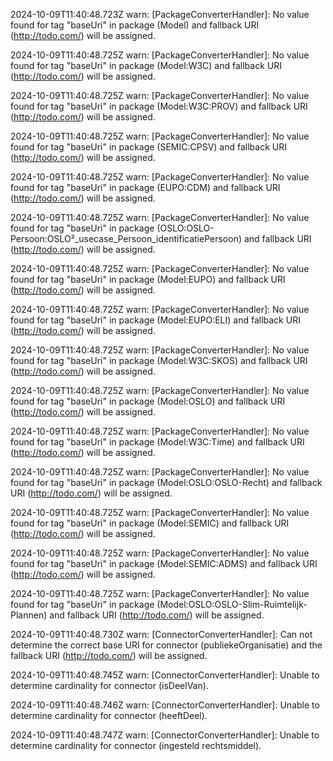 2024-10-09T11:40:48.723Z warn: [PackageConverterHandler]: No value found for tag "baseUri" in package (Model) and fallback URI (http://todo.com/) will be assigned.

2024-10-09T11:40:48.725Z warn: [PackageConverterHandler]: No value found for tag "baseUri" in package (Model:W3C) and fallback URI (http://todo.com/) will be assigned.

2024-10-09T11:40:48.725Z warn: [PackageConverterHandler]: No value found for tag "baseUri" in package (Model:W3C:PROV) and fallback URI (http://todo.com/) will be assigned.

2024-10-09T11:40:48.725Z warn: [PackageConverterHandler]: No value found for tag "baseUri" in package (SEMIC:CPSV) and fallback URI (http://todo.com/) will be assigned.

2024-10-09T11:40:48.725Z warn: [PackageConverterHandler]: No value found for tag "baseUri" in package (EUPO:CDM) and fallback URI (http://todo.com/) will be assigned.

2024-10-09T11:40:48.725Z warn: [PackageConverterHandler]: No value found for tag "baseUri" in package (OSLO:OSLO-Persoon:OSLO²_usecase_Persoon_identificatiePersoon) and fallback URI (http://todo.com/) will be assigned.

2024-10-09T11:40:48.725Z warn: [PackageConverterHandler]: No value found for tag "baseUri" in package (Model:EUPO) and fallback URI (http://todo.com/) will be assigned.

2024-10-09T11:40:48.725Z warn: [PackageConverterHandler]: No value found for tag "baseUri" in package (Model:EUPO:ELI) and fallback URI (http://todo.com/) will be assigned.

2024-10-09T11:40:48.725Z warn: [PackageConverterHandler]: No value found for tag "baseUri" in package (Model:W3C:SKOS) and fallback URI (http://todo.com/) will be assigned.

2024-10-09T11:40:48.725Z warn: [PackageConverterHandler]: No value found for tag "baseUri" in package (Model:OSLO) and fallback URI (http://todo.com/) will be assigned.

2024-10-09T11:40:48.725Z warn: [PackageConverterHandler]: No value found for tag "baseUri" in package (Model:W3C:Time) and fallback URI (http://todo.com/) will be assigned.

2024-10-09T11:40:48.725Z warn: [PackageConverterHandler]: No value found for tag "baseUri" in package (Model:OSLO:OSLO-Recht) and fallback URI (http://todo.com/) will be assigned.

2024-10-09T11:40:48.725Z warn: [PackageConverterHandler]: No value found for tag "baseUri" in package (Model:SEMIC) and fallback URI (http://todo.com/) will be assigned.

2024-10-09T11:40:48.725Z warn: [PackageConverterHandler]: No value found for tag "baseUri" in package (Model:SEMIC:ADMS) and fallback URI (http://todo.com/) will be assigned.

2024-10-09T11:40:48.725Z warn: [PackageConverterHandler]: No value found for tag "baseUri" in package (Model:OSLO:OSLO-Slim-Ruimtelijk-Plannen) and fallback URI (http://todo.com/) will be assigned.

2024-10-09T11:40:48.730Z warn: [ConnectorConverterHandler]: Can not determine the correct base URI for connector (publiekeOrganisatie) and the fallback URI (http://todo.com/) will be assigned.

2024-10-09T11:40:48.745Z warn: [ConnectorConverterHandler]: Unable to determine cardinality for connector (isDeelVan).

2024-10-09T11:40:48.746Z warn: [ConnectorConverterHandler]: Unable to determine cardinality for connector (heeftDeel).

2024-10-09T11:40:48.747Z warn: [ConnectorConverterHandler]: Unable to determine cardinality for connector (ingesteld rechtsmiddel).

